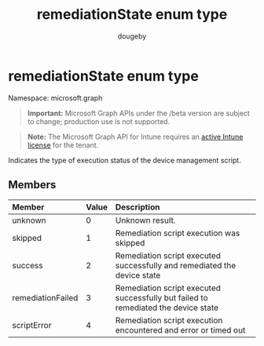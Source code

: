 ﻿---
title: "remediationState enum type"
description: "Indicates the type of execution status of the device management script."
author: "dougeby"
localization_priority: Normal
ms.prod: "intune"
doc_type: enumPageType
---

# remediationState enum type

Namespace: microsoft.graph

> **Important:** Microsoft Graph APIs under the /beta version are subject to change; production use is not supported.

> **Note:** The Microsoft Graph API for Intune requires an [active Intune license](https://go.microsoft.com/fwlink/?linkid=839381) for the tenant.

Indicates the type of execution status of the device management script.

## Members

| Member            | Value | Description                                                                        |
| :---------------- | :---- | :--------------------------------------------------------------------------------- |
| unknown           | 0     | Unknown result.                                                                    |
| skipped           | 1     | Remediation script execution was skipped                                           |
| success           | 2     | Remediation script executed successfully and remediated the device state           |
| remediationFailed | 3     | Remediation script executed successfully but failed to remediated the device state |
| scriptError       | 4     | Remediation script execution encountered and error or timed out                    |
